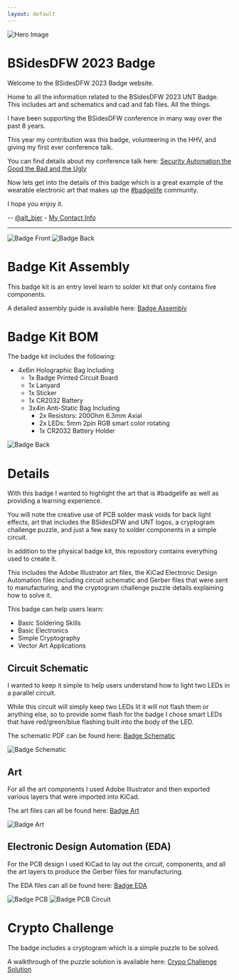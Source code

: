 ```yaml
---
layout: default
---
```


![Hero Image](images/badge_front_lit.gif)

# BSidesDFW 2023 Badge

Welcome to the BSidesDFW 2023 Badge website.

Home to all the information related to the BSidesDFW 2023 UNT Badge.
This includes art and schematics and cad and fab files.  All the things.

I have been supporting the BSidesDFW conference in many way over the past 8 years.

This year my contribution was this badge, volunteering in the HHV, and giving my first ever conference talk.

You can find details about my conference talk here: [Security Automation the Good the Bad and the Ugly](security_automation_gbu.md)

Now lets get into the details of this badge which is a great example of the wearable electronic art that makes up the [#badgelife](https://twitter.com/hashtag/badgelife) community.

I hope you enjoy it.

-- [@alt_bier](https://twitter.com/alt_bier)  - [My Contact Info](https://www.gowen.net/about)

---

![Badge Front](images/badge_front_crop_small.jpg)
![Badge Back](images/badge_back_crop_small.jpg)

# Badge Kit Assembly

This badge kit is an entry level learn to solder kit that only contains five components.

A detailed assembly guide is available here: [Badge Assembly](badge_assembly.md)

# Badge Kit BOM

The badge kit includes the following:

* 4x6in Holographic Bag Including
  * 1x Badge Printed Circuit Board
  * 1x Lanyard
  * 1x Sticker
  * 1x CR2032 Battery
  * 3x4in Anti-Static Bag Including
    * 2x Resistors: 200Ohm 6.3mm Axial 
    * 2x LEDs: 5mm 2pin RGB smart color rotating
    * 1x CR2032 Battery Holder

![Badge Back](images/badge_kit.jpg)

# Details

With this badge I wanted to highlight the art that is #badgelife as well as providing a learning experience.

You will note the creative use of PCB solder mask voids for back light effects, art that includes the BSidesDFW and UNT logos, a cryptogram challenge puzzle, and just a few easy to solder components in a simple circuit.

In addition to the physical badge kit, this repository contains everything used to create it.

This includes the Adobe Illustrator art files, the KiCad Electronic Design Automation files including circuit schematic and Gerber files that were sent to manufacturing, and the cryptogram challenge puzzle details explaining how to solve it.

This badge can help users learn:

* Basic Soldering Skills
* Basic Electronics
* Simple Cryptography
* Vector Art Applications

## Circuit Schematic

I wanted to keep it simple to help users understand how to light two LEDs in a parallel circuit.

While this circuit will simply keep two LEDs lit it will not flash them or anything else, so to provide some flash for the badge I chose smart LEDs that have red/green/blue flashing built into the body of the LED.

The schematic PDF can be found here: [Badge Schematic](https://github.com/gowenrw/BSidesDFW_2023_Badge/blob/main/eda/BSidesDFW_2023_Badge/snapshots/bsidesdfw_2023_badge-rev1-schematic.pdf)

![Badge Schematic](images/bsidesdfw_2023_badge-rev1-schematic-image-sm.jpg)

## Art

For all the art components I used Adobe Illustrator and then exported various layers that were imported into KiCad.

The art files can all be found here: [Badge Art](https://github.com/gowenrw/BSidesDFW_2023_Badge/tree/main/art)

![Badge Art](images/bsidesdfw_2023_badge_art-image-sm.jpg)

## Electronic Design Automation (EDA)

For the PCB design I used KiCad to lay out the circuit, components, and all the art layers to produce the Gerber files for manufacturing.

The EDA files can all be found here: [Badge EDA](https://github.com/gowenrw/BSidesDFW_2023_Badge/tree/main/eda/BSidesDFW_2023_Badge)

![Badge PCB](images/bsidesdfw_2023_badge-rev1-pcb-image-sm.jpg)
![Badge PCB Circuit](images/bsidesdfw_2023_badge-rev1-pcb-circuit-image-sm.jpg)

# Crypto Challenge

The badge includes a cryptogram which is a simple puzzle to be solved.

A walkthrough of the puzzle solution is available here: [Crypo Challenge Solution](crypto_challenge_solution.md)
